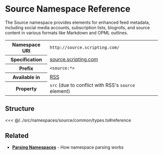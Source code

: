 # Source Namespace Reference

The Source namespace provides elements for enhanced feed metadata, including social media accounts, subscription lists, blogrolls, and source content in various formats like Markdown and OPML outlines.

<table>
  <tbody>
    <tr>
      <th>Namespace URI</th>
      <td><code>http://source.scripting.com/</code></td>
    </tr>
    <tr>
      <th>Specification</th>
      <td><a href="http://source.scripting.com/" target="_blank">source.scripting.com</a></td>
    </tr>
    <tr>
      <th>Prefix</th>
      <td><code>&lt;source:*&gt;</code></td>
    </tr>
    <tr>
      <th>Available in</th>
      <td><a href="/reference/feeds/rss">RSS</a></td>
    </tr>
    <tr>
      <th>Property</th>
      <td><code>src</code> (due to conflict with RSS's <code>source</code> element)</td>
    </tr>
  </tbody>
</table>

## Structure

<<< @/../src/namespaces/source/common/types.ts#reference

## Related

- **[Parsing Namespaces](/parsing/namespaces)** - How namespace parsing works
